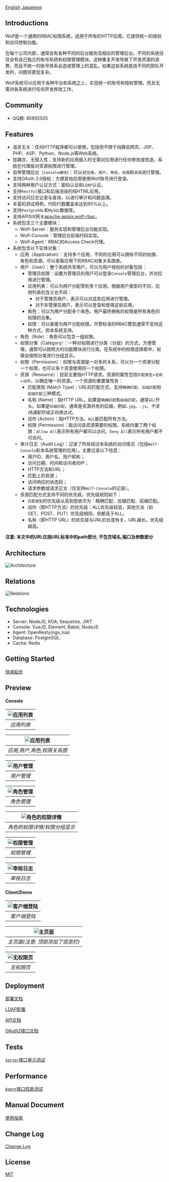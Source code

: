 [English](README.md)
[Japanese](README-JA.md)

## Introductions

Wolf是一个通用的RBAC权限系统，适用于所有的HTTP应用。它提供统一的授权和访问控制功能。

在每个公司内部，通常会有各种不同的后台服务及相应的管理后台。不同的系统往往会有自己独立的账号系统和权限管理模块。这种重复开发导致了开发资源的浪费，而且不统一的账号体系会造成管理上的混乱。如果这些系统是由不同的团队开发的，问题将更加复杂。

Wolf系统可以应用于各种平台和系统之上，实现统一的账号和授权管理。而且无需对各系统进行任何开发修改工作。

## Community

* QQ群: 85892505


## Features


* 语言无关：任何HTTP程序都可以使用，包括但不限于纯静态网页、JSP、PHP、ASP、Python、Node.js等Web系统。
* 低耦合、无侵入性：支持新的应用接入时无需对应用进行任何修改或改造，系统在代理层对资源权限进行管理。
* 自带管理后台（`console模块`）：可以对`应用`、`用户`、`角色`、`权限`和`资源`进行管理。
* 支持OAuth 2.0授权：方便其他应用使用Wolf账号进行登录。
* 支持两种用户认证方式：密码认证和`LDAP`认证。
* 支持`Restful`接口和后端渲染的纯HTML应用。
* 支持访问日志记录与查询，以进行审计和问题追溯。
* 丰富的测试用例，代码行数覆盖率达到90%以上。
* 支持`PostgreSQL`和`MySQL`数据库。
* 支持APISIX网关[apache-apisix:wolf-rbac](https://github.com/apache/apisix/blob/master/docs/zh/latest/plugins/wolf-rbac.md)。
* 系统包含三个主要模块：
  * Wolf-Server：服务实现和管理后台功能实现。
  * Wolf-Console：管理后台前端代码实现。
  * Wolf-Agent：RBAC的Access Check代理。
* 系统包含以下实体对象：
  * 应用（Application）：支持多个应用，不同的应用可以拥有不同的权限、角色和资源。可以查看应用下的RBAC对象关系图表。
  * 用户（User）：整个系统共享用户。可以为用户授权的对象包括：
    * 管理员权限：设置为管理员的用户可以登录`Console`管理后台，并对应用进行管理。
    * 应用列表：可以为用户分配零到多个应用。根据用户类型的不同，应用列表的含义也不同：
      * 对于管理员用户，表示可以对这些应用进行管理。
      * 对于非管理员用户，表示可以登录和使用这些应用。
    * 角色：可以为用户分配多个角色，用户最终拥有的权限是所有角色的权限的合集。
    * 权限：可以直接为用户分配权限。尽管标准的RBAC模型通常不支持这种方式，但本系统支持。
  * 角色（Role）：角色可以包含一组权限。
  * 权限分类（Category）：一种对权限进行分类（分组）的方式，方便管理，通常可以按照大的功能模块进行分类。在系统中的权限选择框中，权限会按照分类进行分组显示。
  * 权限（Permission）：权限与资源是一对多的关系，可以为一个资源分配一个权限，也可以多个资源使用同一个权限。
  * 资源（Resource）：目前主要指HTTP请求。资源的属性包括`匹配类型`+`名称`+`动作`，以确定唯一的资源。一个资源的重要属性有：
    * 匹配类型 (Match Type)：URL的匹配方式，支持`精确匹配`、`后缀匹配`和`前缀匹配`三种模式。
    * 名称 (Name)：指HTTP URL。如果是`精确匹配`和`前缀匹配`，通常以`/`开头。如果是`后缀匹配`，通常是资源共有的后缀，例如`.jpg`、`.js`。*不支持通配符或正则表达式*。
    * 动作 (Action)：指HTTP方法。`ALL`能匹配所有方法。
    * 权限 (Permission)：指访问该资源需要的权限。系统内置了两个权限：`Allow All`表示所有用户都可以访问，`Deny All`表示所有用户都不可访问。
  * 审计日志（Audit Log）：记录了所有经过本系统的访问情况（包括`Wolf-Console`和本系统管理的应用）。主要记录以下信息：
    * 用户ID、用户名、用户昵称；
    * 访问日期、时间和访问者的IP；
    * HTTP方法和URL；
    * 匹配上的资源；
    * 访问响应的状态码；
    * 请求参数或请求正文（仅支持`Wolf-Console`的记录）。
  * 资源匹配方式支持不同的优先级，优先级规则如下：
    * `匹配类型`的优先级从高到低依次为：精确匹配、后缀匹配、前缀匹配。
    * 动作（即HTTP方法）的优先级：ALL优先级较低，其他方法（如GET、POST、PUT）优先级相同，但都高于ALL。
    * 名称（即HTTP URL）的优先级与URL的长度有关，URL越长，优先级越高。

**注意: 本文中的URL仅指URL标准中的path部分, 不包含域名,端口及参数部分**


## Architecture

![Architecture](./docs/imgs/architecture.png)



## Relations

![Relations](./docs/imgs/data-model.png)


## Technologies

* Server: NodeJS, KOA, Sequelize, JWT
* Console: VueJS, Element, Babel, NodeJS
* Agent: OpenResty(ngx_lua)
* Database: PostgreSQL.
* Cache: Redis


## Getting Started

[快速起步](./quick-start-with-docker/README-CN.md)



##  Preview

#### Console

| ![应用列表](./docs/imgs/screenshot/console/application.png) |
|:--:|
| *应用列表* |

| ![应用列表](./docs/imgs/screenshot/console/application-diagram.png) |
|:--:|
| *应用,用户,角色,权限关系图* |


| ![用户管理](./docs/imgs/screenshot/console/user.png) |
|:--:|
| *用户管理* |

| ![角色管理](./docs/imgs/screenshot/console/role.png) |
|:--:|
| *角色管理* |

| ![角色的权限详情](./docs/imgs/screenshot/console/permission-detail.png) |
|:--:|
| *角色的权限详情/权限分组显示* |

| ![权限管理](./docs/imgs/screenshot/console/permission.png) |
|:--:|
| *权限管理* |

| ![审核日志](./docs/imgs/screenshot/console/audit-log.png) |
|:--:|
| *审核日志* |



#### Client/Demo

| ![客户端登陆](./docs/imgs/screenshot/client/login.png) |
|:--:|
| *客户端登陆* |

| ![主页面](./docs/imgs/screenshot/client/main.png) |
|:--:|
| *主页面(注意: 顶部添加了信息栏)* |

| ![无权限页](./docs/imgs/screenshot/client/no-permission.png) |
|:--:|
| *无权限页* |



## Deployment

[部署文档](./docs/deploy-cn.md)

[LDAP配置](./docs/ldap-config-cn.md)

[API文档](./docs/admin-api-cn.md)

[OAuth2接口文档](./docs/admin-api-oauth2.0-cn.md)


## Tests

[`Server`接口单元测试](./docs/unittest-cn.md)

## Performance

[`Agent`接口性能测试](./docs/perf-cn.md)


## Manual Document

[使用指南](./docs/usage.md)


## Change Log

[Change Log](./ChangeLog.md)

## License

[MIT](./LICENSE)

